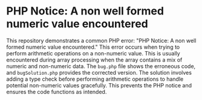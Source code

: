 # PHP Notice: A non well formed numeric value encountered
This repository demonstrates a common PHP error: "PHP Notice: A non well formed numeric value encountered." This error occurs when trying to perform arithmetic operations on a non-numeric value. This is usually encountered during array processing when the array contains a mix of numeric and non-numeric data.
The `bug.php` file shows the erroneous code, and `bugSolution.php` provides the corrected version.  The solution involves adding a type check before performing arithmetic operations to handle potential non-numeric values gracefully.  This prevents the PHP notice and ensures the code functions as intended.